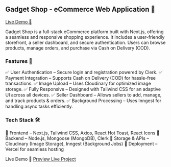 ## Gadget Shop - eCommerce Web Application 🛒
[Live Demo 🔗](https://gadget-shop-psi.vercel.app)

Gadget Shop is a full-stack eCommerce platform built with Next.js, offering a seamless and responsive shopping experience. It includes a user-friendly storefront, a seller dashboard, and secure authentication. Users can browse products, manage orders, and purchase via Cash on Delivery (COD).


 ### Features 🚀  
✅ User Authentication – Secure login and registration powered by Clerk.
✅ Payment Integration – Supports Cash on Delivery (COD) for hassle-free transactions.
✅ Image Upload – Uses Cloudinary for optimized image storage.
✅ Fully Responsive – Designed with Tailwind CSS for an adaptive UI across all devices.
✅ Seller Dashboard – Allows sellers to add, manage, and track products & orders.
✅ Background Processing – Uses Inngest for handling async tasks efficiently.


### Tech Stack 🛠  
🔹 Frontend – Next.js, Tailwind CSS, Axios, React Hot Toast, React Icons
🔹 Backend – Node.js, Mongoose (MongoDB), Clerk
🔹 Storage & APIs – Cloudinary (Image Storage), Inngest (Background Jobs)
🔹 Deployment – Vercel for seamless hosting


 Live Demo 🚀
[Preview Live Project](https://gadget-shop-psi.vercel.app)
